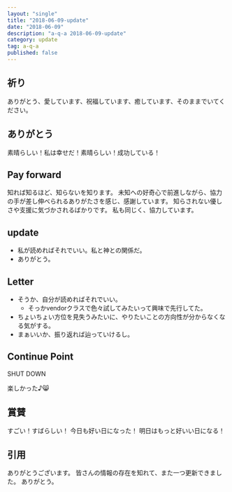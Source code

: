 ```yaml
---
layout: "single"
title: "2018-06-09-update"
date: "2018-06-09"
description: "a-q-a 2018-06-09-update"
category: update
tag: a-q-a
published: false
---
```

## 祈り
ありがとう、愛しています、祝福しています、癒しています、そのままでいてください。

## ありがとう
素晴らしい！私は幸せだ！素晴らしい！成功している！

## Pay forward
知れば知るほど、知らないを知ります。
未知への好奇心で前進しながら、協力の手が差し伸べられるありがたさを感じ、感謝しています。
知らされない優しさや支援に気づかされるばかりです。
私も同じく、協力しています。

## update
- 私が読めればそれでいい。私と神との関係だ。
- ありがとう。

## Letter
- そうか、自分が読めればそれでいい。
  - そっかvendorクラスで色々試してみたいって興味で先行してた。
- ちょいちょい方位を見失うみたいに、やりたいことの方向性が分からなくなる気がする。
- まぁいいか、振り返れば辿っていけるし。
## Continue Point

SHUT DOWN

楽しかった♪:smile_cat:
## 賞賛
すごい！すばらしい！
今日も好い日になった！
明日はもっと好いい日になる！

## 引用
ありがとうございます。
皆さんの情報の存在を知れて、また一つ更新できました。
ありがとう。
